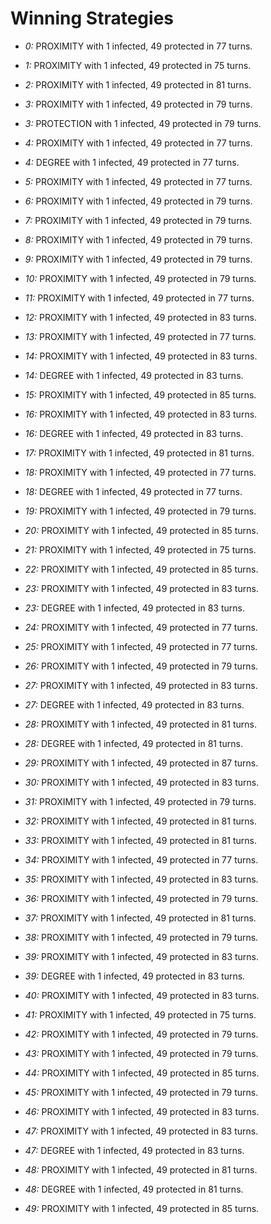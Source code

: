 # Winning Strategies

* _0:_ PROXIMITY with 1 infected, 49 protected in 77 turns.


* _1:_ PROXIMITY with 1 infected, 49 protected in 75 turns.


* _2:_ PROXIMITY with 1 infected, 49 protected in 81 turns.


* _3:_ PROXIMITY with 1 infected, 49 protected in 79 turns.


* _3:_ PROTECTION with 1 infected, 49 protected in 79 turns.


* _4:_ PROXIMITY with 1 infected, 49 protected in 77 turns.


* _4:_ DEGREE with 1 infected, 49 protected in 77 turns.


* _5:_ PROXIMITY with 1 infected, 49 protected in 77 turns.


* _6:_ PROXIMITY with 1 infected, 49 protected in 79 turns.


* _7:_ PROXIMITY with 1 infected, 49 protected in 79 turns.


* _8:_ PROXIMITY with 1 infected, 49 protected in 79 turns.


* _9:_ PROXIMITY with 1 infected, 49 protected in 79 turns.


* _10:_ PROXIMITY with 1 infected, 49 protected in 79 turns.


* _11:_ PROXIMITY with 1 infected, 49 protected in 77 turns.


* _12:_ PROXIMITY with 1 infected, 49 protected in 83 turns.


* _13:_ PROXIMITY with 1 infected, 49 protected in 77 turns.


* _14:_ PROXIMITY with 1 infected, 49 protected in 83 turns.


* _14:_ DEGREE with 1 infected, 49 protected in 83 turns.


* _15:_ PROXIMITY with 1 infected, 49 protected in 85 turns.


* _16:_ PROXIMITY with 1 infected, 49 protected in 83 turns.


* _16:_ DEGREE with 1 infected, 49 protected in 83 turns.


* _17:_ PROXIMITY with 1 infected, 49 protected in 81 turns.


* _18:_ PROXIMITY with 1 infected, 49 protected in 77 turns.


* _18:_ DEGREE with 1 infected, 49 protected in 77 turns.


* _19:_ PROXIMITY with 1 infected, 49 protected in 79 turns.


* _20:_ PROXIMITY with 1 infected, 49 protected in 85 turns.


* _21:_ PROXIMITY with 1 infected, 49 protected in 75 turns.


* _22:_ PROXIMITY with 1 infected, 49 protected in 85 turns.


* _23:_ PROXIMITY with 1 infected, 49 protected in 83 turns.


* _23:_ DEGREE with 1 infected, 49 protected in 83 turns.


* _24:_ PROXIMITY with 1 infected, 49 protected in 77 turns.


* _25:_ PROXIMITY with 1 infected, 49 protected in 77 turns.


* _26:_ PROXIMITY with 1 infected, 49 protected in 79 turns.


* _27:_ PROXIMITY with 1 infected, 49 protected in 83 turns.


* _27:_ DEGREE with 1 infected, 49 protected in 83 turns.


* _28:_ PROXIMITY with 1 infected, 49 protected in 81 turns.


* _28:_ DEGREE with 1 infected, 49 protected in 81 turns.


* _29:_ PROXIMITY with 1 infected, 49 protected in 87 turns.


* _30:_ PROXIMITY with 1 infected, 49 protected in 83 turns.


* _31:_ PROXIMITY with 1 infected, 49 protected in 79 turns.


* _32:_ PROXIMITY with 1 infected, 49 protected in 81 turns.


* _33:_ PROXIMITY with 1 infected, 49 protected in 81 turns.


* _34:_ PROXIMITY with 1 infected, 49 protected in 77 turns.


* _35:_ PROXIMITY with 1 infected, 49 protected in 83 turns.


* _36:_ PROXIMITY with 1 infected, 49 protected in 79 turns.


* _37:_ PROXIMITY with 1 infected, 49 protected in 81 turns.


* _38:_ PROXIMITY with 1 infected, 49 protected in 79 turns.


* _39:_ PROXIMITY with 1 infected, 49 protected in 83 turns.


* _39:_ DEGREE with 1 infected, 49 protected in 83 turns.


* _40:_ PROXIMITY with 1 infected, 49 protected in 83 turns.


* _41:_ PROXIMITY with 1 infected, 49 protected in 75 turns.


* _42:_ PROXIMITY with 1 infected, 49 protected in 79 turns.


* _43:_ PROXIMITY with 1 infected, 49 protected in 79 turns.


* _44:_ PROXIMITY with 1 infected, 49 protected in 85 turns.


* _45:_ PROXIMITY with 1 infected, 49 protected in 79 turns.


* _46:_ PROXIMITY with 1 infected, 49 protected in 83 turns.


* _47:_ PROXIMITY with 1 infected, 49 protected in 83 turns.


* _47:_ DEGREE with 1 infected, 49 protected in 83 turns.


* _48:_ PROXIMITY with 1 infected, 49 protected in 81 turns.


* _48:_ DEGREE with 1 infected, 49 protected in 81 turns.


* _49:_ PROXIMITY with 1 infected, 49 protected in 85 turns.


